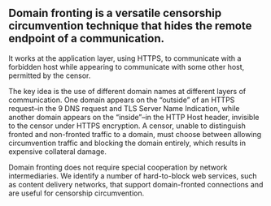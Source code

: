 ## Domain fronting is a versatile censorship circumvention technique that hides the remote endpoint of a communication.
It works at the application layer, using HTTPS, to communicate with a forbidden host while appearing to communicate with some other host, permitted by the censor.

The key idea is the use of different domain names at different layers of communication. One domain appears on the “outside” of an HTTPS request–in the 9 DNS request and TLS Server Name Indication, while another domain appears on the “inside”–in the HTTP Host header, invisible to the censor under HTTPS encryption. A censor, unable to distinguish fronted and non-fronted traffic to a domain, must choose between allowing circumvention traffic and blocking the domain entirely, which results in expensive collateral damage.

Domain fronting does not require special cooperation by network intermediaries. We identify a number of hard-to-block web services, such as content delivery networks, that support domain-fronted connections and are useful for censorship circumvention.
